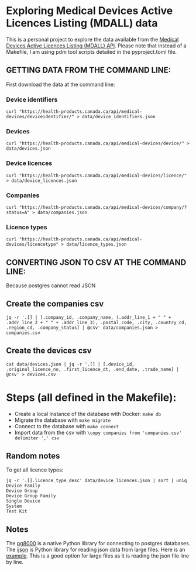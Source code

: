# Exploring Medical Devices Active Licences Listing (MDALL) data

This is a personal project to explore the data available from the [Medical Devices Active Licences Listing (MDALL) API](https://health-products.canada.ca/api/documentation/mdall-documentation-en.html). Please note that instead of a Makefile, I am using pdm tool scripts detailed in the pyproject.toml file.

## GETTING DATA FROM THE COMMAND LINE:

First download the data at the command line: 

### Device identifiers
```
curl "https://health-products.canada.ca/api/medical-devices/deviceidentifier/" > data/device_identifiers.json
```

### Devices
```
curl "https://health-products.canada.ca/api/medical-devices/device/" > data/devices.json
```

### Device licences
```
curl "https://health-products.canada.ca/api/medical-devices/licence/" > data/device_licences.json
```

### Companies
```
curl "https://health-products.canada.ca/api/medical-devices/company/?status=A" > data/companies.json
```

### Licence types
```
curl "https://health-products.canada.ca/api/medical-devices/licencetype" > data/licence_types.json
```

## CONVERTING JSON TO CSV AT THE COMMAND LINE:

Because postgres cannot read JSON

## Create the companies csv
```
jq -r '.[] | [.company_id, .company_name, (.addr_line_1 + " " + .addr_line_2 + " " + .addr_line_3), .postal_code, .city, .country_cd, .region_cd, .company_status] | @csv' data/companies.json > companies.csv
```

## Create the devices csv
```
cat data/devices.json | jq -r '.[] | [.device_id, .original_licence_no, .first_licence_dt, .end_date, .trade_name] | @csv' > devices.csv
```

# Steps (all defined in the Makefile):
* Create a local instance of the database with Docker: `make db`
* Migrate the database with `make migrate`
* Connect to the database with `make connect`
* Import data from the csv with `\copy companies from 'companies.csv' delimiter ',' csv`


## Random notes

To get all licence types: 
```
jq -r '.[].licence_type_desc' data/device_licences.json | sort | uniq
Device Family
Device Group
Device Group Family
Single Device
System
Test Kit
```
## Notes

The [pg8000](https://pypi.org/project/pg8000/) is a native Python library for connecting to postgres databases.  
The [ijson](https://pypi.org/project/ijson/) is Python library for reading json data from large files. Here is an [example](https://pythonspeed.com/articles/json-memory-streaming/). This is a good option for large files as it is reading the json file line by line.
